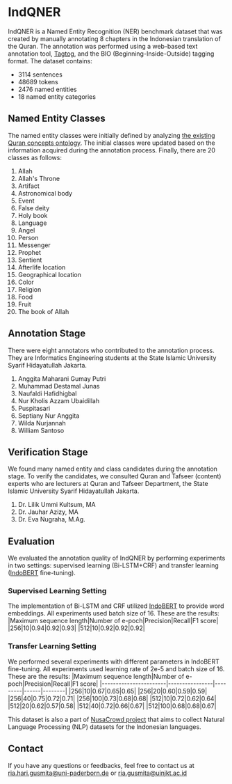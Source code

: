 # IndQNER
IndQNER is a Named Entity Recognition (NER) benchmark dataset that was created by manually annotating 8 chapters in the Indonesian translation of the Quran. 
The annotation was performed using a web-based text annotation tool, [Tagtog](https://www.tagtog.com/), and the BIO (Beginning-Inside-Outside) tagging format. 
The dataset contains:
* 3114 sentences
* 48689 tokens
* 2476 named entities
* 18 named entity categories

## Named Entity Classes
The named entity classes were initially defined by analyzing [the existing Quran concepts ontology](https://corpus.quran.com/concept.jsp).
The initial classes were updated based on the information acquired during the annotation process. Finally, there are 20 classes as follows:
1. Allah
2. Allah's Throne
3. Artifact
4. Astronomical body
5. Event
6. False deity
7. Holy book
8. Language
9. Angel
10. Person
11. Messenger
12. Prophet
13. Sentient
14. Afterlife location
15. Geographical location
16. Color
17. Religion
18. Food
19. Fruit
20. The book of Allah

## Annotation Stage
There were eight annotators who contributed to the annotation process. They are Informatics Engineering students at the State Islamic University Syarif Hidayatullah Jakarta. 
1. Anggita Maharani Gumay Putri
2. Muhammad Destamal Junas
3. Naufaldi Hafidhigbal
4. Nur Kholis Azzam Ubaidillah
5. Puspitasari
6. Septiany Nur Anggita
7. Wilda Nurjannah
8. William Santoso

## Verification Stage
We found many named entity and class candidates during the annotation stage. To verify the candidates, we consulted Quran and Tafseer (content) experts who are lecturers at Quran and Tafseer Department, the State Islamic University Syarif Hidayatullah Jakarta.
1. Dr. Lilik Ummi Kultsum, MA
2. Dr. Jauhar Azizy, MA
3. Dr. Eva Nugraha, M.Ag.

## Evaluation
We evaluated the annotation quality of IndQNER by performing experiments in two settings: supervised learning (Bi-LSTM+CRF) and transfer learning ([IndoBERT](https://huggingface.co/indobenchmark/indobert-base-p1) fine-tuning). 

### Supervised Learning Setting
The implementation of Bi-LSTM and CRF utilized [IndoBERT](https://huggingface.co/indobenchmark/indobert-base-p1) to provide word embeddings. All experiments used batch size of 16. These are the results:
|Maximum sequence length|Number of e-poch|Precision|Recall|F1 score|
|256|10|0.94|0.92|0.93|
|512|10|0.92|0.92|0.92|

### Transfer Learning Setting
We performed several experiments with different parameters in IndoBERT fine-tuning. All experiments used learning rate of 2e-5 and batch size of 16. These are the results:
|Maximum sequence length|Number of e-poch|Precision|Recall|F1 score|
|-----------------------|----------------|---------|------|--------|
|256|10|0.67|0.65|0.65|
|256|20|0.60|0.59|0.59|
|256|40|0.75|0.72|0.71|
|256|100|0.73|0.68|0.68|
|512|10|0.72|0.62|0.64|
|512|20|0.62|0.57|0.58|
|512|40|0.72|0.66|0.67|
|512|100|0.68|0.68|0.67|

This dataset is also a part of [NusaCrowd project](https://github.com/IndoNLP/nusa-crowd) that aims to collect Natural Language Processing (NLP) datasets for the Indonesian languages.

## Contact
If you have any questions or feedbacks, feel free to contact us at ria.hari.gusmita@uni-paderborn.de or ria.gusmita@uinjkt.ac.id
